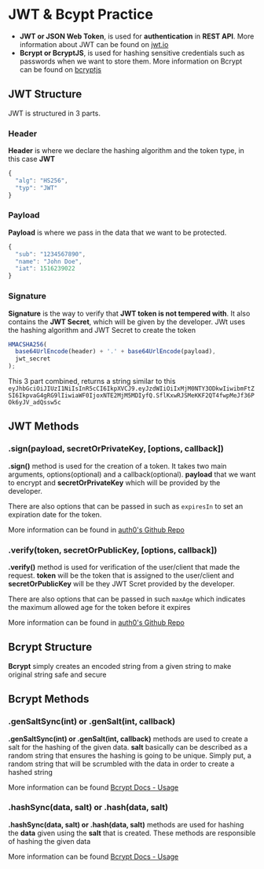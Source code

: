 # JWT & Bcypt Practice

- **JWT or JSON Web Token**, is used for **authentication** in **REST API**.
  More information about JWT can be found on [jwt.io](https://jwt.io/)
- **Bcrypt or BcryptJS**, is used for hashing sensitive credentials such as passwords when we want to store them. More information on Bcrypt can be found on [bcryptjs](https://www.npmjs.com/package/bcryptjs)

## JWT Structure

JWT is structured in 3 parts.

### Header

**Header** is where we declare the hashing algorithm and the token type, in this case **JWT**

```javascript
{
  "alg": "HS256",
  "typ": "JWT"
}
```

### Payload

**Payload** is where we pass in the data that we want to be protected.

```javascript
{
  "sub": "1234567890",
  "name": "John Doe",
  "iat": 1516239022
}
```

### Signature

**Signature** is the way to verify that **JWT token is not tempered with**. It also contains the **JWT Secret**, which will be given by the developer. JWt uses the hashing algorithm and JWT Secret to create the token

```javascript
HMACSHA256(
  base64UrlEncode(header) + '.' + base64UrlEncode(payload),
  jwt_secret
);
```

This 3 part combined, returns a string similar to this `eyJhbGciOiJIUzI1NiIsInR5cCI6IkpXVCJ9.eyJzdWIiOiIxMjM0NTY3ODkwIiwibmFtZSI6IkpvaG4gRG9lIiwiaWF0IjoxNTE2MjM5MDIyfQ.SflKxwRJSMeKKF2QT4fwpMeJf36POk6yJV_adQssw5c`

## JWT Methods

### .sign(payload, secretOrPrivateKey, [options, callback])

**.sign()** method is used for the creation of a token.
It takes two main arguments, options(optional) and a callback(optional). **payload** that we want to encrypt and **secretOrPrivateKey** which will be provided by the developer.

There are also options that can be passed in such as `expiresIn` to set an expiration date for the token.

More information can be found in [auth0's Github Repo](https://github.com/auth0/node-jsonwebtoken#usage)

### .verify(token, secretOrPublicKey, [options, callback])

**.verify()** method is used for verification of the user/client that made the request. **token** will be the token that is assigned to the user/client and **secretOrPublicKey** will be they JWT Scret provided by the developer.

There are also options that can be passed in such `maxAge` which indicates the maximum allowed age for the token before it expires

More information can be found in [auth0's Github Repo](https://github.com/auth0/node-jsonwebtoken#usage)

## Bcrypt Structure

**Bcrypt** simply creates an encoded string from a given string to make original string safe and secure

## Bcrypt Methods

### .genSaltSync(int) or .genSalt(int, callback)

**.genSaltSync(int) or .genSalt(int, callback)** methods are used to create a salt for the hashing of the given data.
**salt** basically can be described as a random string that ensures the hashing is going to be unique. Simply put, a random string that will be scrumbled with the data in order to create a hashed string

More information can be found [Bcrypt Docs - Usage](https://www.npmjs.com/package/bcryptjs#usage)

### .hashSync(data, salt) or .hash(data, salt)

**.hashSync(data, salt) or .hash(data, salt)** methods are used for hashing the **data** given using the **salt** that is created. These methods are responsible of hashing the given data

More information can be found [Bcrypt Docs - Usage](https://www.npmjs.com/package/bcryptjs#usage)
